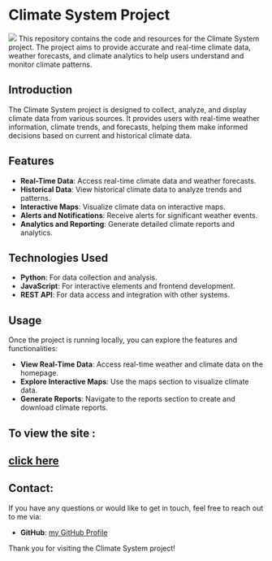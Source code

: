 
# Climate System Project
<img src="https://github.com/user-attachments/assets/49019441-bffb-4078-b192-fa9ef342c74b
">
This repository contains the code and resources for the Climate System project. The project aims to provide accurate and real-time climate data, weather forecasts, and climate analytics to help users understand and monitor climate patterns.


## Introduction

The Climate System project is designed to collect, analyze, and display climate data from various sources. It provides users with real-time weather information, climate trends, and forecasts, helping them make informed decisions based on current and historical climate data.

## Features

- **Real-Time Data**: Access real-time climate data and weather forecasts.
- **Historical Data**: View historical climate data to analyze trends and patterns.
- **Interactive Maps**: Visualize climate data on interactive maps.
- **Alerts and Notifications**: Receive alerts for significant weather events.
- **Analytics and Reporting**: Generate detailed climate reports and analytics.

## Technologies Used

- **Python**: For data collection and analysis.
- **JavaScript**: For interactive elements and frontend development.
- **REST API**: For data access and integration with other systems.

## Usage

Once the project is running locally, you can explore the features and functionalities:

- **View Real-Time Data**: Access real-time weather and climate data on the homepage.
- **Explore Interactive Maps**: Use the maps section to visualize climate data.
- **Generate Reports**: Navigate to the reports section to create and download climate reports.

## To view the site :
[click here](https://alaakhai.github.io/Weather-app-for-any-city/)
---
## Contact:

If you have any questions or would like to get in touch, feel free to reach out to me via:
- **GitHub**: [my GitHub Profile](https://github.com/Alaakhai)

Thank you for visiting the Climate System project!
